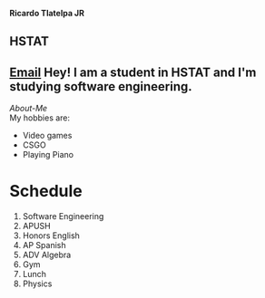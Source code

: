 **Ricardo Tlatelpa JR**   
## HSTAT
 [Email](ricardojrt6565@hstat.org)
 Hey! I am a student in HSTAT and I'm studying software engineering. 
 ---
 _About-Me_  
   My hobbies are:
 * Video games  
  * CSGO
 * Playing Piano 

# Schedule  
1. Software Engineering
2. APUSH
3. Honors English 
4. AP Spanish
5. ADV Algebra 
6. Gym
7. Lunch
8. Physics
